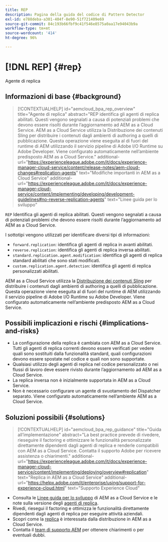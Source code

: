 ```yaml
---
title: REP
description: Pagina della guida del codice di Pattern Detector
exl-id: e788deba-a301-404f-8e90-51f721409e69
source-git-commit: 84c193b66fbf9c41f546e8575a0aa17e94043b9a
workflow-type: tm+mt
source-wordcount: '414'
ht-degree: 96%

---
```


# [!DNL REP] {#rep}

Agente di replica

## Informazioni di base {#background}

>[!CONTEXTUALHELP]
>id="aemcloud_bpa_rep_overview"
>title="Agente di replica"
>abstract="REP identifica gli agenti di replica abilitati. Questi vengono segnalati a causa di potenziali problemi che devono essere risolti durante l’aggiornamento ad AEM as a Cloud Service. AEM as a Cloud Service utilizza la Distribuzione dei contenuti Sling per distribuire i contenuti dagli ambienti di authoring a quelli di pubblicazione. Questa operazione viene eseguita al di fuori del runtime di AEM utilizzando il servizio pipeline di Adobe I/O Runtime su Adobe Developer. Viene configurato automaticamente nell’ambiente predisposto AEM as a Cloud Service."
>additional-url="https://experienceleague.adobe.com/it/docs/experience-manager-cloud-service/content/release-notes/aem-cloud-changes#replication-agents" text="Modifiche importanti in AEM as a Cloud Service"
>additional-url="https://experienceleague.adobe.com/it/docs/experience-manager-cloud-service/content/implementing/developing/development-guidelines#no-reverse-replication-agents" text="Linee guida per lo sviluppo"

`REP`  Identifica gli agenti di replica abilitati. Questi vengono segnalati a causa di potenziali problemi che devono essere risolti durante l’aggiornamento ad AEM as a Cloud Service.

I sottotipi vengono utilizzati per identificare diversi tipi di informazioni:

* `forward.replication`: identifica gli agenti di replica in avanti abilitati.
* `reverse.replication`: identifica gli agenti di replica inversa abilitati.
* `standard.replication.agent.modification`: identifica gli agenti di replica standard abilitati che sono stati modificati.
* `custom.replication.agent.detection`: identifica gli agenti di replica personalizzati abilitati.

AEM as a Cloud Service utilizza la [Distribuzione dei contenuti Sling](https://sling.apache.org/documentation/bundles/content-distribution.html) per distribuire i contenuti dagli ambienti di authoring a quelli di pubblicazione. Questa operazione viene eseguita al di fuori del runtime di AEM utilizzando il servizio pipeline di Adobe I/O Runtime su Adobe Developer. Viene configurato automaticamente nell’ambiente predisposto AEM as a Cloud Service.

## Possibili implicazioni e rischi {#implications-and-risks}

* La configurazione della replica è cambiata con AEM as a Cloud Service. Tutti gli agenti di replica correnti devono essere verificati per vedere quali sono sostituiti dalla funzionalità standard, quali configurazioni devono essere spostate nel codice e quali non sono supportate.
* Qualsiasi utilizzo degli agenti di replica nel codice personalizzato o nei flussi di lavoro deve essere rivisto durante l’aggiornamento ad AEM as a Cloud Service.
* La replica inversa non è inizialmente supportata in AEM as a Cloud Service.
* Non è necessario configurare un agente di svuotamento del Dispatcher separato. Viene configurato automaticamente nell’ambiente AEM as a Cloud Service.

## Soluzioni possibili {#solutions}

>[!CONTEXTUALHELP]
>id="aemcloud_bpa_rep_guidance"
>title="Guida all’implementazione"
>abstract="La best practice prevede di rivedere, rieseguire il factoring e ottimizzare le funzionalità personalizzate direttamente dipendenti dagli agenti di replica e renderle compatibili con AEM as a Cloud Service. Contatta il supporto Adobe per ricevere assistenza o chiarimenti."
>additional-url="https://experienceleague.adobe.com/it/docs/experience-manager-cloud-service/content/implementing/deploying/overview#replication" text="Replica in AEM as a Cloud Service"
>additional-url="https://helpx.adobe.com/it/enterprise/using/support-for-experience-cloud.html" text="Supporto Experience Cloud"

* Consulta le [Linee guida per lo sviluppo](https://experienceleague.adobe.com/it/docs/experience-manager-cloud-service/content/implementing/developing/development-guidelines#no-reverse-replication-agents) di AEM as a Cloud Service e le note sulla versione degli [agenti di replica](https://experienceleague.adobe.com/it/docs/experience-manager-cloud-service/content/release-notes/aem-cloud-changes#replication-agents).
* Rivedi, riesegui il factoring e ottimizza le funzionalità direttamente dipendenti dagli agenti di replica per eseguire attività aziendali.
* Scopri come la [replica](https://experienceleague.adobe.com/it/docs/experience-manager-cloud-service/content/implementing/deploying/overview#replication) è interessata dalla distribuzione in AEM as a Cloud Service.
* Contatta il [team di supporto AEM](https://helpx.adobe.com/it/enterprise/using/support-for-experience-cloud.html) per ottenere chiarimenti o per eventuali dubbi.
